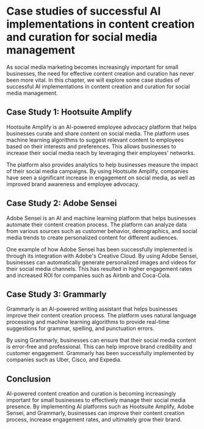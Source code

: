 Case studies of successful AI implementations in content creation and curation for social media management
=======================================================================================================================================================================================

As social media marketing becomes increasingly important for small businesses, the need for effective content creation and curation has never been more vital. In this chapter, we will explore some case studies of successful AI implementations in content creation and curation for social media management.

Case Study 1: Hootsuite Amplify
-------------------------------

Hootsuite Amplify is an AI-powered employee advocacy platform that helps businesses curate and share content on social media. The platform uses machine learning algorithms to suggest relevant content to employees based on their interests and preferences. This allows businesses to increase their social media reach by leveraging their employees' networks.

The platform also provides analytics to help businesses measure the impact of their social media campaigns. By using Hootsuite Amplify, companies have seen a significant increase in engagement on social media, as well as improved brand awareness and employee advocacy.

Case Study 2: Adobe Sensei
--------------------------

Adobe Sensei is an AI and machine learning platform that helps businesses automate their content creation process. The platform can analyze data from various sources such as customer behavior, demographics, and social media trends to create personalized content for different audiences.

One example of how Adobe Sensei has been successfully implemented is through its integration with Adobe's Creative Cloud. By using Adobe Sensei, businesses can automatically generate personalized images and videos for their social media channels. This has resulted in higher engagement rates and increased ROI for companies such as Airbnb and Coca-Cola.

Case Study 3: Grammarly
-----------------------

Grammarly is an AI-powered writing assistant that helps businesses improve their content creation process. The platform uses natural language processing and machine learning algorithms to provide real-time suggestions for grammar, spelling, and punctuation errors.

By using Grammarly, businesses can ensure that their social media content is error-free and professional. This can help improve brand credibility and customer engagement. Grammarly has been successfully implemented by companies such as Uber, Cisco, and Expedia.

Conclusion
----------

AI-powered content creation and curation is becoming increasingly important for small businesses to effectively manage their social media presence. By implementing AI platforms such as Hootsuite Amplify, Adobe Sensei, and Grammarly, businesses can improve their content creation process, increase engagement rates, and ultimately grow their brand.
